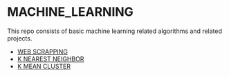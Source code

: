 # MACHINE_LEARNING
This repo consists of basic machine learning related algorithms and related projects.

* [WEB SCRAPPING](https://github.com/aditya-2703/MACHINE_LEARNING/tree/main/DATA%20VISUALIZATION)
* [K NEAREST NEIGHBOR](https://github.com/aditya-2703/MACHINE_LEARNING/tree/main/KNN-CLASSIFICATION)
* [K MEAN CLUSTER](https://github.com/aditya-2703/MACHINE_LEARNING/tree/main/K-MEAN%20CLUSTER)
